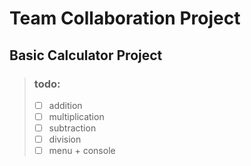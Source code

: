 # Team Collaboration Project

## Basic Calculator Project

>### todo:
>- [ ] addition 
>- [ ] multiplication
>- [ ] subtraction
>- [ ] division
>- [ ] menu + console

